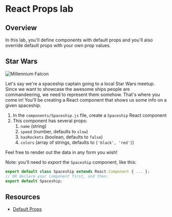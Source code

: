 # React Props lab

## Overview

In this lab, you'll define components with default props and you'll also override default props with your own prop values. 

## Star Wars
![Millennium Falcon](https://media.giphy.com/media/4kL3Q4lIggnGU/giphy.gif)

Let's say we're a spaceship captain going to a local Star Wars meetup. Since we want to showcase the awesome ships people are commandeering, we need to represent them somehow. That's where you come in! You'll be creating a React component that shows us some info on a given spaceship.

1. In the `components/Spaceship.js` file, create a `Spaceship` React component
2. This component has several props: 
    1. `name` (string)
    2. `speed` (number, defaults to `slow`)
    3. `hasRockets` (boolean, defaults to `false`)
    4. `colors` (array of strings, defaults to `['black', 'red']`)
    
Feel free to render out the data in any form you wish!

Note: you'll need to _export_ the `Spaceship` component, like this:

```js
export default class Spaceship extends React.Component { ... };
// OR declare your component first, and then:
export default Spaceship;
```
 
## Resources
- [Default Props](https://facebook.github.io/react/docs/typechecking-with-proptypes.html)
